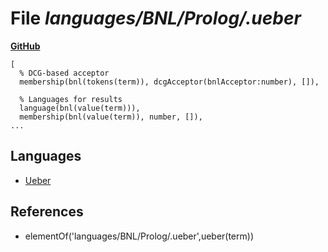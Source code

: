# File _languages/BNL/Prolog/.ueber_
**[GitHub](https://github.com/softlang/yas/blob/master/languages/BNL/Prolog/.ueber)**
```
[
  % DCG-based acceptor
  membership(bnl(tokens(term)), dcgAcceptor(bnlAcceptor:number), []),

  % Languages for results
  language(bnl(value(term))),
  membership(bnl(value(term)), number, []),
...
```

## Languages
* [Ueber](../languages/Ueber.md)

## References
* elementOf('languages/BNL/Prolog/.ueber',ueber(term))
